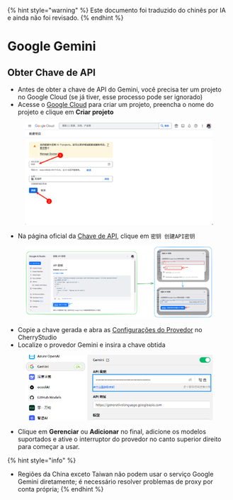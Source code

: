 
{% hint style="warning" %}
Este documento foi traduzido do chinês por IA e ainda não foi revisado.
{% endhint %}

# Google Gemini

## Obter Chave de API

* Antes de obter a chave de API do Gemini, você precisa ter um projeto no Google Cloud (se já tiver, esse processo pode ser ignorado)
* Acesse o [Google Cloud](https://console.cloud.google.com/projectcreate) para criar um projeto, preencha o nome do projeto e clique em **Criar projeto**

<figure><img src="../../.gitbook/assets/image (74).png" alt=""><figcaption></figcaption></figure>

* Na página oficial da [Chave de API](https://aistudio.google.com/app/apikey?hl=zh-cn), clique em `密钥 创建API密钥`

<figure><img src="../../.gitbook/assets/image (72).png" alt=""><figcaption></figcaption></figure>

* Copie a chave gerada e abra as [Configurações do Provedor](broken-reference) no CherryStudio
* Localize o provedor Gemini e insira a chave obtida

<figure><img src="../../.gitbook/assets/image (75).png" alt=""><figcaption></figcaption></figure>

* Clique em **Gerenciar** ou **Adicionar** no final, adicione os modelos suportados e ative o interruptor do provedor no canto superior direito para começar a usar.

{% hint style="info" %}
- Regiões da China exceto Taiwan não podem usar o serviço Google Gemini diretamente; é necessário resolver problemas de proxy por conta própria;
{% endhint %}